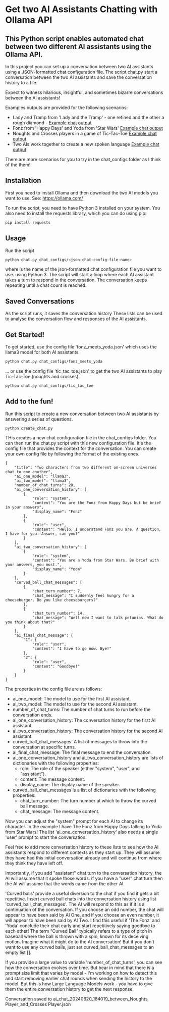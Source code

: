 # Get two AI Assistants Chatting with Ollama API 

## This Python script enables automated chat between two different AI assistants using the Ollama API. 
In this project you can set up a conversation between two AI assistants using a JSON-formatted chat configuration file.
The script chat.py start a conversation between the two AI assistants and save the conversation history to a file.

Expect to witness hilarious, insightful, and sometimes bizarre conversations between the AI assistants!

Examples outputs are provided for the following scenarios:
* Lady and Tramp from 'Lady and the Tramp' - one refined and the other a rough diamond - [Example chat output](lady_and_the_tramp.md)
* Fonz from 'Happy Days' and Yoda from 'Star Wars' [Example chat output](fonz_meets_yoda.md)
* Noughts and Crosses players in a game of Tic-Tac-Toe [Example chat output](tic_tac_toe.md)
* Two AIs work together to create a new spoken language [Example chat output](two_AIs_create_a_new_spoken_language.md)

There are more scenarios for you to try in the chat_configs folder as I think of the them!

## Installation
First you need to install Ollama and then download the two AI models you want to use. See: https://ollama.com/

To run the script, you need to have Python 3 installed on your system. You also need to install the requests library, which you can do using pip:

```bash
pip install requests
```

## Usage
Run the script 
```bash
python chat.py chat_configs/<json-chat-config-file-name>
```
where <json-chat-config-file-name> is the name of the json-formatted chat configuration file you want to use.
using Python 3. The script will start a loop where each AI assistant takes a turn to respond in the conversation. The conversation keeps repeating until a chat count is reached.


## Saved Conversations
As the script runs, it saves the conversation history  These lists can be used to analyse the conversation 
flow and responses of the AI assistants.

## Get Started!
To get started, use the config file 'fonz_meets_yoda.json' which uses the llama3 model for both AI assistants.
```bash
python chat.py chat_configs/fonz_meets_yoda
```

... or use the config file 'tic_tac_toe.json' to get the two AI assistants to play Tic-Tac-Toe (noughts and crosses).
```bash
python chat.py chat_configs/tic_tac_toe
```
## Add to the fun!
Run this script to create a new conversation between two AI assistants by answering a series of questions.
```bash
python create_chat.py
```
THis creates a new chat configuration file in the chat_configs folder. You can then run the chat.py script with this new configuration file.
It's the config file that provides the context for the conversation. You can create your own config file by following the format of the existing ones.
```
{
    "title": "Two characters from two different on-screen universes chat to one another",
    "ai_one_model": "llama3",
    "ai_two_model": "llama3",
    "number_of_chat_turns": 20,
    "ai_one_conversation_history": [
        {
            "role": "system",
            "content": "You are the Fonz from Happy Days but be brief in your answers",
            "display_name": "Fonz"
        },
        {
            "role": "user",
            "content": "Hello, I understand Fonz you are. A question, I have for you. Answer, can you?"
        }
    ],
    "ai_two_conversation_history": [
        {
            "role": "system",
            "content": "You are a Yoda from Star Wars. Be brief with your answers, you must.",
            "display_name": "Yoda"
        }
    ],
    "curved_ball_chat_messages": [
        {
            "chat_turn_number": 7,
            "chat_message": "I suddenly feel hungry for a cheeseburger. Do you like cheeseburgers?"
        },
        {
            "chat_turn_number": 14,
            "chat_message": "Well now I want to talk petunias. What do you think about that?"
        }
    ],
    "ai_final_chat_message": {
        "1": {
            "role": "user",
            "content": "I have to go now. Bye!"
        },
        "2": {
            "role": "user",
            "content": "Goodbye!"
        }
    }
}
```

The properties in the config file are as follows:
* ai_one_model: The model to use for the first AI assistant.
* ai_two_model: The model to use for the second AI assistant.
* number_of_chat_turns: The number of chat turns to run before the conversation ends.
* ai_one_conversation_history: The conversation history for the first AI assistant.
* ai_two_conversation_history: The conversation history for the second AI assistant.
* curved_ball_chat_messages: A list of messages to throw into the conversation at specific turns.
* ai_final_chat_message: The final message to end the conversation.
* ai_one_conversation_history and ai_two_conversation_history are lists of dictionaries with the following properties:
    * role: The role of the speaker (either "system", "user", and "assistant").
    * content: The message content.
    * display_name: The display name of the speaker.
* curved_ball_chat_messages is a list of dictionaries with the following properties:
  * chat_turn_number: The turn number at which to throw the curved ball message.
  * chat_message: The message content.


Now you can adjust the "system" prompt for each AI to change its character. In the example I have The Fonz from Happy Days talking to Yoda from Star Wars! 
The list 'ai_one_conversation_history' also needs a single 'user' prompt to start the conversation.

Feel free to add more conversation history to these lists to see how the AI assistants respond to different contexts as they start up.
They will assume they have had this initial conversation already and will continue from where they think they have left off.

Importantly, if you add "assistant" chat turn to the conversation history, the AI will assume that it spoke those words. if you have a "user" chat turn then
the AI will assume that the words came from the other AI.

'Curved balls' provide a useful diversion to the chat if you find it gets a bit repetitive. Insert curved ball chats into the conversation history 
using list 'curved_ball_chat_messages'. The AI will respond to this as if it is a continuation of the conversation.
If you choose an odd number, the chat will appear to have been said by AI One, and if you choose an even number, it will appear to have been said by AI Two.
I find this useful if 'The Fonz' and 'Yoda' conclude their chat early and start repetitively saying goodbye to each other!
The term “Curved Ball” typically refers to a type of pitch in baseball where the ball is thrown with a spin, known for its deceiving motion.
Imagine what it might do to the AI conversation! But if you don't want to use any curved balls, just set curved_ball_chat_messages to an empty list [].

If you provide a large value to variable 'number_of_chat_turns', you can see how the conversation evolves over time. But bear in mind that there is a prompt size limit
that varies by model - I'm working on how to detect this and start removing earlier chat rounds when sending the history to the model. But this is how
Large Language Models work - you have to give them the entire conversation history to get the next response.


Conversation saved to ai_chat_20240620_184019_between_Noughts Player_and_Crosses Player.json

```
